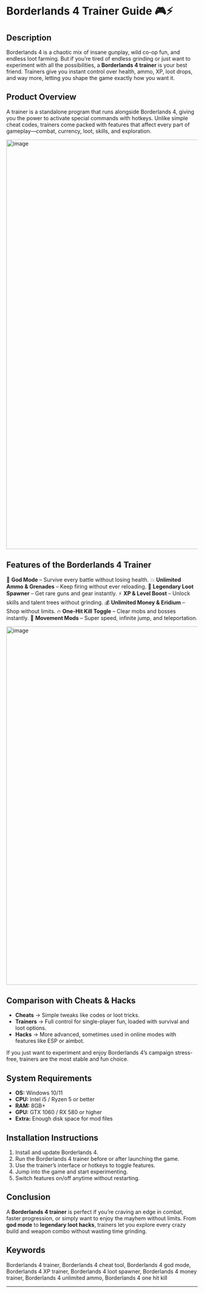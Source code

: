 # Borderlands 4 Trainer Guide 🎮⚡

## Description

Borderlands 4 is a chaotic mix of insane gunplay, wild co-op fun, and endless loot farming. But if you’re tired of endless grinding or just want to experiment with all the possibilities, a **Borderlands 4 trainer** is your best friend. Trainers give you instant control over health, ammo, XP, loot drops, and way more, letting you shape the game exactly how you want it.

## Product Overview

A trainer is a standalone program that runs alongside Borderlands 4, giving you the power to activate special commands with hotkeys. Unlike simple cheat codes, trainers come packed with features that affect every part of gameplay—combat, currency, loot, skills, and exploration.

<img width="1920" height="1080" alt="image" src="https://github.com/user-attachments/assets/7c6ccb95-097a-4a7a-bb47-8643a7efeb39" />


## Features of the Borderlands 4 Trainer

🔫 **God Mode** – Survive every battle without losing health.
💥 **Unlimited Ammo & Grenades** – Keep firing without ever reloading.
💎 **Legendary Loot Spawner** – Get rare guns and gear instantly.
⚡ **XP & Level Boost** – Unlock skills and talent trees without grinding.
💰 **Unlimited Money & Eridium** – Shop without limits.
🔥 **One-Hit Kill Toggle** – Clear mobs and bosses instantly.
🚀 **Movement Mods** – Super speed, infinite jump, and teleportation.

<img width="1680" height="945" alt="image" src="https://github.com/user-attachments/assets/6f9fb119-cd1d-42a2-bfb7-a4221ed60139" />


## Comparison with Cheats & Hacks

* **Cheats** → Simple tweaks like codes or loot tricks.
* **Trainers** → Full control for single-player fun, loaded with survival and loot options.
* **Hacks** → More advanced, sometimes used in online modes with features like ESP or aimbot.

If you just want to experiment and enjoy Borderlands 4’s campaign stress-free, trainers are the most stable and fun choice.

## System Requirements

* **OS:** Windows 10/11
* **CPU:** Intel i5 / Ryzen 5 or better
* **RAM:** 8GB+
* **GPU:** GTX 1060 / RX 580 or higher
* **Extra:** Enough disk space for mod files

## Installation Instructions

1. Install and update Borderlands 4.
2. Run the Borderlands 4 trainer before or after launching the game.
3. Use the trainer’s interface or hotkeys to toggle features.
4. Jump into the game and start experimenting.
5. Switch features on/off anytime without restarting.

## Conclusion

A **Borderlands 4 trainer** is perfect if you’re craving an edge in combat, faster progression, or simply want to enjoy the mayhem without limits. From **god mode** to **legendary loot hacks**, trainers let you explore every crazy build and weapon combo without wasting time grinding.

## Keywords

Borderlands 4 trainer, Borderlands 4 cheat tool, Borderlands 4 god mode, Borderlands 4 XP trainer, Borderlands 4 loot spawner, Borderlands 4 money trainer, Borderlands 4 unlimited ammo, Borderlands 4 one hit kill

---
